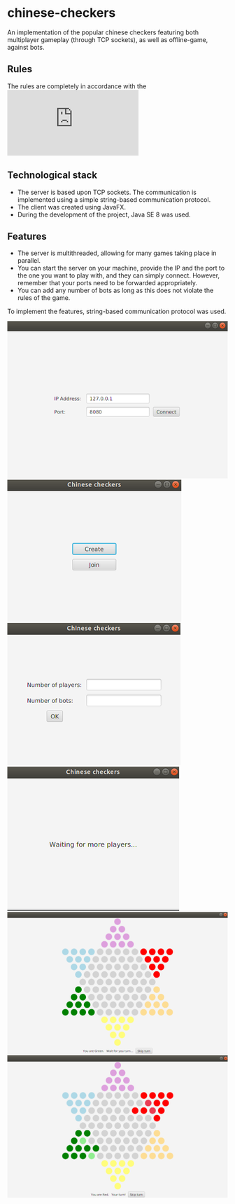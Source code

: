 # chinese-checkers
An implementation of the popular chinese checkers featuring both multiplayer gameplay (through TCP sockets), as well as offline-game, against bots.

## Rules
The rules are completely in accordance with the ![official rules](https://www.ducksters.com/games/chinese_checkers.php)

## Technological stack

* The server is based upon TCP sockets. The communication is implemented using a simple string-based communication protocol.
* The client was created using JavaFX. 
* During the development of the project, Java SE 8 was used.

## Features

* The server is multithreaded, allowing for many games taking place in parallel.
* You can start the server on your machine, provide the IP and the port to the one you want to play with, and they can simply connect. However, remember that your ports need to be forwarded appropriately.
* You can add any number of bots as long as this does not violate the rules of the game.


To implement the features, string-based communication protocol was used.

![](./screenshots/credentials.png)
![](./screenshots/createjoin.png)
![](./screenshots/playersbots.png)
![](./screenshots/waiting.png)
![](./screenshots/board.png)
![](./screenshots/inprogress.png)
